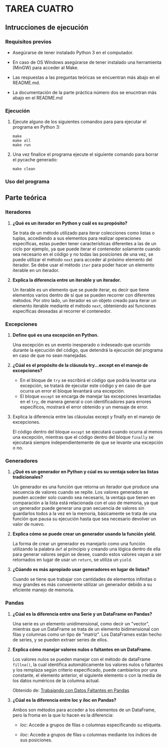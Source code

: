 # TAREA CUATRO
## Intrucciones de ejecución

### Requisitos previos
- Asegúrarse de tener instalado Python 3 en el computador.

- En caso de OS Windows asegúrarse de tener instalado una herramienta (MinGW) para acceder al Make.

- Las respuestas a las preguntas teóricas se encuentran más abajo en el README.md.

- La documentación de la parte práctica número dos se enucntran más abajo en el README.md


### Ejecución

1. Ejecute alguno de los siguientes comandos para para ejecutar el programa en Python 3:

    ```
    make
    make all
    make run
    ```

1. Una vez finalice el programa ejecute el siguiente comando para borrar el pycache generado:

    ```
   make clean
   ```

### Uso del programa

## Parte teórica

###  Iteradores

1. **¿Qué es un iterador en Python y cuál es su propósito?**

    Se trata de un método utilizado para iterar colecciones como listas o tuplas, accediendo a sus elementos para realizar operaciones específicas, estas pueden tener características diferentes a las de un ciclo por ejemplo, ya que puede iterar el contenedor solamente cuando sea necesario en el código y no todas las posiciones de una vez, se puede utilizar el método `next` para acceder al próximo elemento del iterador. Se debe usar el método `iter` para poder hacer un elemento iterable en un iterador.

2. **Explica la diferencia entre un iterable y un iterador.**

    Un iterable es un elemento que se puede iterar, es decir que tiene elementos varios dentro de sí que se pueden recorrer con diferentes métodos. Por otro lado, un iterador es un objeto creado para iterar un elemento iterable mediante el método `next`, obteniendo así funciones específicas deseadas al recorrer el contenedor.

###  Excepciones

1. **Define qué es una excepción en Python.**

    Una excepción es un evento inesperado o indeseado que ocurrido durante la ejecución del código, que detendrá la ejecución del programa en caso de que no sean manejadas.

2. **¿Cúal es el propósito de la cláusula try...except en el manejo de excepciones?**

    - En el bloque de `try` se escribirá el código que podría levantar una excepción, se tratará de ejecutar este código y en caso de que ocurra un error el bloque levantará una excepción.
    - El bloque `except` se encarga de manejar las excepciones levantadas en el `try`, de manera general o con identificadores para errores especificos, mostrará el error obtenido y un mensaje de error.
3. Explica la diferencia entre las cláusulas except y finally en el manejo de excepciones.
    
    
    El código dentro del bloque `except` se ejecutará cuando ocurra al menos una excepción, mientras que el código dentro del bloque `finally` se ejecutará siempre independientemente de que se levante una excepción o no.

### Generadores

1. **¿Qué es un generador en Python y cúal es su ventaja sobre las listas tradicionales?**

    Un generador es una función que retorna un iterador que produce una secuencia de valores cuando se repite. Los valores generados se pueden acceder solo cuando sea necesario, la ventaja que tienen en comparación a la lista está relacionada con el uso de memoria, ya que un generador puede generar una gran secuencia de valores sin guardarlos todos a la vez en la memoria, básicamente se trata de una función que pausa su ejecución hasta que sea necesario devolver un valor de nuevo.

 2. **Explica cómo se puede crear un generador usando la función yield.**

    La forma de crear un generador es manejarlo como una función utilizando la palabra `def` al principio y creando una lógica dentro de ella para generar valores según se desee, cuando estos valores vayan a ser retornados en lugar de usar un `return`, se utiliza un `yield`.

 3. **¿Cúando es más apropiado usar generadores en lugar de listas?**

    Cuando se tiene que trabajar con cantidades de elementos infinitas o muy grandes es más conveniente utilizar un generador debido a su eficiente manejo de memoria.


### Pandas

1. **¿Cúal es la diferencia entre una Serie y un DataFrame en Pandas?**

    Una serie es un elemento unidimensional, como decir un "vector", mientras que un DataFrame se trata de un elemento bidimensional con filas y columnas como un tipo de "matriz". Los DataFrames están hecho de series, y se pueden extraer series de ellos.

 2. **Explica cómo manejar valores nulos o faltantes en un DataFrame.**

    Los valores nulos se pueden manejar con el método de dataFrame `fillna()`, la cual identifica automáticamente los valores nulos o faltantes y los remplaza según criterio especificado, puede cambiarlos por una constante, el elemento anterior, el siguiente elemento o con la media de los datos numéricos de la columna actual.

    Obtenido de: [Trabajando con Datos Faltantes en Pandas](https://barcelonageeks.com/trabajar-con-datos-faltantes-en-pandas/)

 3. **¿Cúal es la diferencia entre loc y iloc en Pandas?**

    Ambos son métodos para acceder a los elementos de un DataFrame, pero la froma en la que lo hacen es la diferencia:

    - _loc_: Accede a grupos de filas o columnas especificando su etiqueta.

    - _iloc_: Accede a grupos de filas u columnas mediante los índices de sus posiciones.




